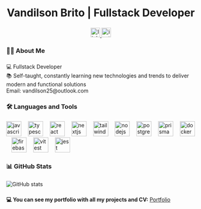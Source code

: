 <h1 align="center">Vandilson Brito | Fullstack Developer</h1>

###

<div align="center">
  <a href="https://www.linkedin.com/in/vandilson-brito-desenvolvedor-fullstack/" target="_blank">
    <img src="https://img.shields.io/static/v1?message=LinkedIn&logo=linkedin&label=&color=0077B5&logoColor=white&labelColor=&style=for-the-badge" height="25" alt="linkedin logo"  />
  </a>
  <a href="https://instagram.com/vanprogramadorweb" target="_blank">
    <img loading="lazy" src="https://img.shields.io/badge/-Instagram-%23E4405F?style=for-the-badge&logo=instagram&logoColor=white" target="_blank" height="25" alt="instagram logo">
  </a>
</div>

###

<h3 align="left">👨‍💻 About Me</h3>

###

<p align="left">
💻 Fullstack Developer <br>
📚 Self-taught, constantly learning new technologies and trends to deliver modern and functional solutions <br>
Email: vandilson25@outlook.com
</p>

###

<h3 align="left">🛠 Languages and Tools</h3>

###

<div align="left">
  <img src="https://cdn.jsdelivr.net/gh/devicons/devicon/icons/javascript/javascript-original.svg" height="40" alt="javascript logo"  />
  <img width="10" />
  <img src="https://cdn.jsdelivr.net/gh/devicons/devicon/icons/typescript/typescript-original.svg" height="40" alt="typescript logo"  />
  <img width="10" />
  <img src="https://cdn.jsdelivr.net/gh/devicons/devicon/icons/react/react-original.svg" height="40" alt="react logo"  />
  <img width="10" />
  <img src="https://cdn.jsdelivr.net/gh/devicons/devicon/icons/nextjs/nextjs-original.svg" height="40" alt="nextjs logo"  />
  <img width="10" />
  <img src="https://cdn.jsdelivr.net/gh/devicons/devicon/icons/tailwindcss/tailwindcss-original.svg" height="40" alt="tailwindcss logo"  />
  <img width="10" />
  <img src="https://cdn.jsdelivr.net/gh/devicons/devicon/icons/nodejs/nodejs-original.svg" height="40" alt="nodejs logo"  />
  <img width="10" />
  <img src="https://cdn.jsdelivr.net/gh/devicons/devicon/icons/postgresql/postgresql-original.svg" height="40" alt="postgresql logo"  />
  <img width="10" />
  <img src="https://cdn.jsdelivr.net/gh/devicons/devicon/icons/prisma/prisma-original.svg" height="40" alt="prisma logo"  />
  <img width="10" />
  <img src="https://cdn.jsdelivr.net/gh/devicons/devicon/icons/docker/docker-original.svg" height="40" alt="docker logo"  />
  <img width="10" />
  <img src="https://cdn.jsdelivr.net/gh/devicons/devicon/icons/firebase/firebase-plain.svg" height="40" alt="firebase logo"  />
  <img width="10" />
  <img src="https://cdn.jsdelivr.net/gh/devicons/devicon/icons/vitest/vitest-plain.svg" height="40" alt="vitest logo"  />
  <img width="10" />
  <img src="https://cdn.jsdelivr.net/gh/devicons/devicon/icons/jest/jest-plain.svg" height="40" alt="jest logo"  />
</div>

###

<h3 align="left">📊 GitHub Stats</h3>

###

<div align="left">
  <img src="https://github-readme-stats.vercel.app/api?username=vandilsonbrito&show_icons=true&theme=gruvbox&hide_border=true&bg_color=1b2b1a&title_color=00ff00&icon_color=00ff00" alt="GitHub stats" />
  <img width="20" />
</div>

###

<strong>💻 You can see my portfolio with all my projects and CV:</strong> [Portfolio](https://vandilson-portfolio.vercel.app/)
